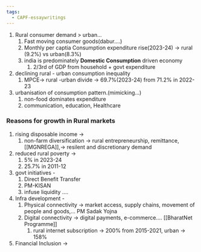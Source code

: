 ```yaml
---
tags:
  - CAPF-essaywritings
---
```

1. Rural consumer demand > urban...
	1. Fast moving consumer goods(dabur....)
	2. Monthly per captia Consumption expenditure rise(2023-24) -> rural (9.2%) vs urban(8.3%)
	3. india is predominately **Domestic Consumption** driven economy
		1. 2/3rd of GDP from household + govt expenditure
2. declining rural - urban consumption inequality
	1. MPCE-> rural -urban divide -> 69.7%(2023-24) from 71.2% in 2022-23
3. urbanisation of consumption pattern.(mimicking...)
	1. non-food dominates expenditure
	2. communication, education, Healthcare

### Reasons for growth in Rural markets
1. rising disposable income -> 
	1. non-farm diversification -> rural entrepreneurship, remittance, [[MGNREGA]],-> resilent and discretionary demand
2. reduced rural poverty -> 
	1. 5% in 2023-24
	2. 25.7% in 2011-12
3. govt initiatives - 
	1. Direct Benefit Transfer
	2. PM-KISAN
	3. infuse liquidity ....
4. Infra development -
	1. Physical connectivity -> market access, supply chains, movement of people and goods,... PM Sadak Yojna
	2. Digital connectivity -> digital payments, e-commerce.... [[BharatNet Programme]]
		1. rural internet subscription -> 200% from 2015-2021, urban -> 158%
5. Financial Inclusion -> 